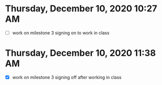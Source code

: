 # Thursday, December 10, 2020 10:27 AM
- [ ] work on milestone 3
signing on to work in class
# Thursday, December 10, 2020 11:38 AM
- [x] work on milestone 3
signing off after working in class